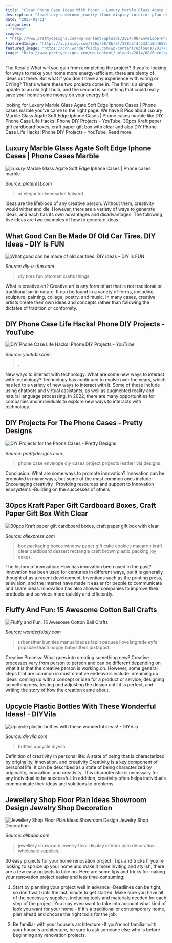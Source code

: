 ```yaml
---
title: "Clear Phone Case Ideas With Paper ~ Luxury Marble Glass Agate Soft Edge Iphone Cases"
description: "Jewellery showroom jewelry floor display interior plan decoration wholesale supplies"
date: "2023-01-11"
categories:
- "ideas"
images:
- "http://www.prettydesigns.com/wp-content/uploads/2014/08/Envelope-Phone-Case.jpg"
featuredImage: "https://i.pinimg.com/736x/58/8b/5f/588b5f3c232cb0d4659ef702cb37acc3.jpg"
featured_image: "https://cdn.wonderfuldiy.com/wp-content/uploads/2017/08/Bunny-photo-craft.jpg"
image: "http://www.prettydesigns.com/wp-content/uploads/2014/08/Envelope-Phone-Case.jpg"
---
```



The Result: What will you gain from completing the project?
If you're looking for ways to make your home more energy-efficient, there are plenty of ideas out there. But what if you don't have any experience with wiring or DIYing? That's where these two projects come in. The first is a simple update to an old light bulb, and the second is something that could really save your home some money on your energy bill.

	

		
looking for Luxury Marble Glass Agate Soft Edge Iphone Cases | Phone cases marble you've came to the right page. We have 8 Pics about Luxury Marble Glass Agate Soft Edge Iphone Cases | Phone cases marble like DIY Phone Case Life Hacks! Phone DIY Projects - YouTube, 30pcs Kraft paper gift cardboard boxes, craft paper gift box with clear and also DIY Phone Case Life Hacks! Phone DIY Projects - YouTube. Read more:
		
    
## Luxury Marble Glass Agate Soft Edge Iphone Cases | Phone Cases Marble

<img loading=lazy src="https://i.pinimg.com/736x/58/8b/5f/588b5f3c232cb0d4659ef702cb37acc3.jpg" onerror="this.onerror=null;this.src='https://tse4.mm.bing.net/th?id=OIP.4TORgCGx8jWLJgIXtaqy2wHaHZ&amp;pid=15.1';" alt="Luxury Marble Glass Agate Soft Edge Iphone Cases | Phone cases marble">

_Source: pinterest.com_

>xr elegantonlinemarket kalsord. 

	

Ideas are the lifeblood of any creative person. Without them, creativity would wither and die. However, there are a variety of ways to generate ideas, and each has its own advantages and disadvantages. The following five ideas are two examples of how to generate ideas.

    
## What Good Can Be Made Of Old Car Tires. DIY Ideas – DIY Is FUN

<img loading=lazy src="https://diy-is-fun.com/wp-content/uploads/2015/03/031415_1049_Whatgoodcan1.jpg" onerror="this.onerror=null;this.src='https://tse4.mm.bing.net/th?id=OIP.n9ZmfKe65jijEa-4cXSXDwHaEw&amp;pid=15.1';" alt="What good can be made of old car tires. DIY ideas – DIY is FUN">

_Source: diy-is-fun.com_

>diy tires fun ottoman crafts things. 

	

What is creative art?
Creative art is any form of art that is not traditional or traditionalism in nature. It can be found in a variety of forms, including sculpture, painting, collage, poetry, and music. In many cases, creative artists create their own ideas and concepts rather than following the dictates of tradition or conformity.

    
## DIY Phone Case Life Hacks! Phone DIY Projects - YouTube

<img loading=lazy src="https://i.ytimg.com/vi/hEOQRLlneY8/maxresdefault.jpg" onerror="this.onerror=null;this.src='https://tse4.mm.bing.net/th?id=OIP.ZRHZriOyXnLLnr2AmI0k5QHaEK&amp;pid=15.1';" alt="DIY Phone Case Life Hacks! Phone DIY Projects - YouTube">

_Source: youtube.com_

>. 

	

New ways to interact with technology: What are some new ways to interact with technology?
Technology has continued to evolve over the years, which has led to a variety of new ways to interact with it. Some of these include using chatbots and virtual assistants, as well as augmented reality and natural language processing. In 2022, there are many opportunities for companies and individuals to explore new ways to interacts with technology.

    
## DIY Projects For The Phone Cases - Pretty Designs

<img loading=lazy src="http://www.prettydesigns.com/wp-content/uploads/2014/08/Envelope-Phone-Case.jpg" onerror="this.onerror=null;this.src='https://tse4.mm.bing.net/th?id=OIP.u7XL0ZC-hsVxdZprb_kqEQHaKf&amp;pid=15.1';" alt="DIY Projects for the Phone Cases - Pretty Designs">

_Source: prettydesigns.com_

>phone case envelope diy cases project projects leather via designs. 

	

Conclusion: What are some ways to promote innovation?
Innovation can be promoted in many ways, but some of the most common ones include: 
-Encouraging creativity 
-Providing resources and support to Innovation ecosystems 
-Building on the successes of others

    
## 30pcs Kraft Paper Gift Cardboard Boxes, Craft Paper Gift Box With Clear

<img loading=lazy src="https://ae01.alicdn.com/kf/HTB1cbszSpXXXXblXpXXq6xXFXXX1/30pcs-Kraft-paper-gift-cardboard-boxes-craft-paper-gift-box-with-clear-pvc-window-packaging-Macaron.jpg" onerror="this.onerror=null;this.src='https://tse3.mm.bing.net/th?id=OIP.R6duo7xOveX-Tj98IwIBLwHaHb&amp;pid=15.1';" alt="30pcs Kraft paper gift cardboard boxes, craft paper gift box with clear">

_Source: aliexpress.com_

>box packaging boxes window paper gift cake cookies macaron kraft clear cardboard dessert rectangle craft brown plastic packing joy cakes. 

	

The history of innovation: How has innovation been used in the past?
Innovation has been used for centuries in different ways, but it is generally thought of as a recent development. Inventions such as the printing press, television, and the Internet have made it easier for people to communicate and share ideas. Innovation has also allowed companies to improve their products and services more quickly and efficiently.

    
## Fluffy And Fun: 15 Awesome Cotton Ball Crafts

<img loading=lazy src="https://cdn.wonderfuldiy.com/wp-content/uploads/2017/08/Bunny-photo-craft.jpg" onerror="this.onerror=null;this.src='https://tse1.mm.bing.net/th?id=OIP.50s_NofXEJbGumMhIfvA4wHaJ4&amp;pid=15.1';" alt="Fluffy and Fun: 15 Awesome Cotton Ball Crafts">

_Source: wonderfuldiy.com_

>urbansitter bunnies manualidades lapin paques ilove1stgrade eyfs popsicle teach hoppy babysitters juxtapost. 

	

Creative Process: What goes into creating something new?
Creative processes vary from person to person and can be different depending on what it is that the creative person is working on. However, some general steps that are common in most creative endeavors include: dreaming up ideas, coming up with a concept or idea for a product or service, designing something new, testing and adjusting the design until it is perfect, and writing the story of how the creation came about.

    
## Upcycle Plastic Bottles With These Wonderful Ideas! - DIYVila

<img loading=lazy src="https://i0.wp.com/diyvila.com/wp-content/uploads/2017/10/upcycle-plastic-bottles-3.jpg" onerror="this.onerror=null;this.src='https://tse1.mm.bing.net/th?id=OIP.o1U92OfXkBMS6RuSH-Y2dAHaJ3&amp;pid=15.1';" alt="Upcycle plastic bottles with these wonderful ideas! - DIYVila">

_Source: diyvila.com_

>bottles upcycle diyvila. 

	

Definition of creativity in personal life: A state of being that is characterized by originality, innovation, and creativity
Creativity is a key component of personal life. It can be described as a state of being characterized by originality, innovation, and creativity. This characteristic is necessary for any individual to be successful. In addition, creativity often helps individuals communicate their ideas and solutions to problems.

    
## Jewellery Shop Floor Plan Ideas Showroom Design Jewelry Shop Decoration

<img loading=lazy src="https://sc01.alicdn.com/kf/HTB1WcBha.LrK1Rjy1zbq6AenFXaP/236905571/HTB1WcBha.LrK1Rjy1zbq6AenFXaP.jpg" onerror="this.onerror=null;this.src='https://tse2.mm.bing.net/th?id=OIP.T-PenuyP0OtLaxPVlj6v6QHaFj&amp;pid=15.1';" alt="Jewellery Shop Floor Plan Ideas Showroom Design Jewelry Shop Decoration">

_Source: alibaba.com_

>jewellery showroom jewelry floor display interior plan decoration wholesale supplies. 

	

30 easy projects for your home renovation project: Tips and tricks
If you're looking to spruce up your home and make it more inviting and stylish, there are a few easy projects to take on. Here are some tips and tricks for making your renovation project easier and less time-consuming:
1. Start by planning your project well in advance -Deadlines can be tight, so don't wait until the last minute to get started. Make sure you have all of the necessary supplies, including tools and materials needed for each step of the project. You may even want to take into account what kind of look you want for your home - if it's a traditional or contemporary home, plan ahead and choose the right tools for the job.

2. Be familiar with your house's architecture -If you're not familiar with your house's architecture, be sure to ask someone else who is before beginning any renovation projects.

